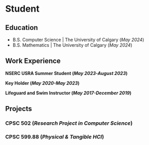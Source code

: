 # Student

## Education
- B.S. Computer Science | The University of Calgary (_May 2024_)
- B.S. Mathematics | The University of Calgary (_May 2024_)

## Work Experience
**NSERC USRA Summer Student (_May 2023-August 2023_)**

**Key Holder (_May 2020-May 2023_)**

**Lifeguard and Swim Instructor (_May 2017-December 2019_)**

## Projects
### CPSC 502 (_Research Project in Computer Science_)
### CPSC 599.88 (_Physical & Tangible HCI_)

